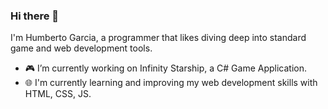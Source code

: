 ### Hi there 👋

I'm Humberto Garcia, a programmer that likes diving deep into standard game and web development tools.

 - :video_game: I’m currently working on Infinity Starship, a C# Game Application.
 - :globe_with_meridians: I'm currently learning and improving my web development skills with HTML, CSS, JS.

<!--
**HumbertoGarciaJr/HumbertoGarciaJr** is a ✨ _special_ ✨ repository because its `README.md` (this file) appears on your GitHub profile.

Here are some ideas to get you started:

- 🔭 I’m currently working on ...
- 🌱 I’m currently learning ...
- 👯 I’m looking to collaborate on ...
- 🤔 I’m looking for help with ...
- 💬 Ask me about ...
- 📫 How to reach me: ...
- 😄 Pronouns: ...
- ⚡ Fun fact: ...
-->
